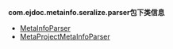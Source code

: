 
**com.ejdoc.metainfo.seralize.parser包下类信息**


- [MetaInfoParser](metaInfoSeralize/com/ejdoc/metainfo/seralize/parser/MetaInfoParser.md)  
- [MetaProjectMetaInfoParser](metaInfoSeralize/com/ejdoc/metainfo/seralize/parser/MetaProjectMetaInfoParser.md)  
